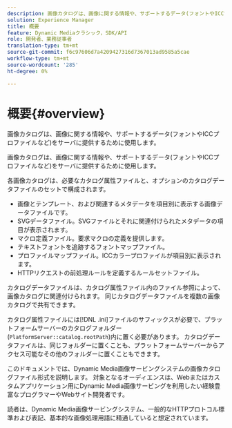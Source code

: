 ```yaml
---
description: 画像カタログは、画像に関する情報や、サポートするデータ(フォントやICCプロファイルなど)をサーバに提供するために使用します。
solution: Experience Manager
title: 概要
feature: Dynamic Mediaクラシック，SDK/API
role: 開発者、業務従事者
translation-type: tm+mt
source-git-commit: f6c97606d7a4209427316d7367013ad9585a5cae
workflow-type: tm+mt
source-wordcount: '285'
ht-degree: 0%

---
```



# 概要{#overview}

画像カタログは、画像に関する情報や、サポートするデータ(フォントやICCプロファイルなど)をサーバに提供するために使用します。

画像カタログは、画像に関する情報や、サポートするデータ(フォントやICCプロファイルなど)をサーバに提供するために使用します。

各画像カタログは、必要なカタログ属性ファイルと、オプションのカタログデータファイルのセットで構成されます。

* 画像とテンプレート、および関連するメタデータを項目別に表示する画像データファイルです。
* SVGデータファイル。SVGファイルとそれに関連付けられたメタデータの項目が表示されます。
* マクロ定義ファイル。要求マクロの定義を提供します。
* テキストフォントを追跡するフォントマップファイル。
* プロファイルマップファイル。ICCカラープロファイルが項目別に表示されます。
* HTTPリクエストの前処理ルールを定義するルールセットファイル。

カタログデータファイルは、カタログ属性ファイル内のファイル参照によって、画像カタログに関連付けられます。 同じカタログデータファイルを複数の画像カタログで共有できます。

カタログ属性ファイルには[!DNL .ini]ファイルのサフィックスが必要で、プラットフォームサーバーのカタログフォルダー(`PlatformServer::catalog.rootPath`)内に置く必要があります。 カタログデータファイルは、同じフォルダーに置くことも、プラットフォームサーバーからアクセス可能なその他のフォルダーに置くこともできます。

このドキュメントでは、Dynamic Media画像サービングシステムの画像カタログファイル形式を説明します。 対象となるオーディエンスは、Webまたはカスタムアプリケーション用にDynamic Media画像サービングを利用したい経験豊富なプログラマーやWebサイト開発者です。

読者は、Dynamic Media画像サービングシステム、一般的なHTTPプロトコル標準および表記、基本的な画像処理用語に精通していると想定されています。
